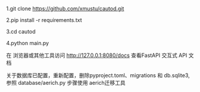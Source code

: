 1.git clone https://github.com/xmustu/cautod.git

2.pip install -r requirements.txt

3.cd cautod

4.python main.py



在 浏览器或其他工具访问 http://127.0.0.1:8080/docs 查看FastAPI 交互式 API 文档

关于数据库已配置，重新配置，删除pyproject.toml、migrations 和 db.sqlite3, 参照 database/aerich.py 步骤使用 aerich迁移工具
